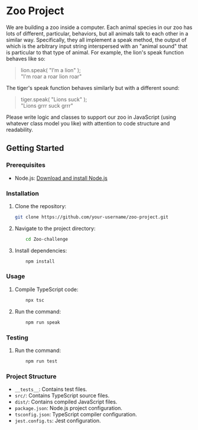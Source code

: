 # Zoo Project

We are building a zoo inside a computer. Each animal species in our zoo has lots
of different, particular, behaviors, but all animals talk to each other in a similar
way. Specifically, they all implement a speak method, the output of which is the
arbitrary input string interspersed with an "animal sound" that is particular to that
type of animal. For example, the lion's speak function behaves like so:
> lion.speak( "I'm a lion" );\
 "I'm roar a roar lion roar"

The tiger's speak function behaves similarly but with a different sound:
> tiger.speak( "Lions suck" );\
 "Lions grrr suck grrr"
 
Please write logic and classes to support our zoo in JavaScript (using whatever
class model you like) with attention to code structure and readability.

## Getting Started

### Prerequisites

- Node.js: [Download and install Node.js](https://nodejs.org/)

### Installation

1. Clone the repository:

   ```bash
   git clone https://github.com/your-username/zoo-project.git
2. Navigate to the project directory:

    ```bash
        cd Zoo-challenge
3. Install dependencies:

    ```bash
        npm install
### Usage
1. Compile TypeScript code:

    ```bash
        npx tsc
2. Run the command:

    ```bash
        npm run speak

### Testing
1. Run the command:

    ```bash
        npm run test
### Project Structure
- `__tests__`: Contains test files.
- `src/`: Contains TypeScript source files.
- `dist/`: Contains compiled JavaScript files.
- `package.json`: Node.js project configuration.
- `tsconfig.json`: TypeScript compiler configuration.
- `jest.config.ts`: Jest configuration.